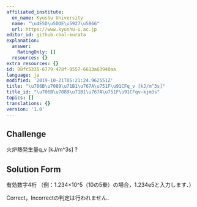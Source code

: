 ```yaml
---
affiliated_institute:
  en_name: Kyushu University
  name: "\u4E5D\u5DDE\u5927\u5B66"
  url: https://www.kyushu-u.ac.jp
editor_id: github.cbal-kurata
explanation:
  answer:
    RatingOnly: []
  resources: {}
extra_resources: {}
id: 08fc5335-6779-478f-9557-6613a63940aa
language: ja
modified: '2019-10-21T05:21:24.962551Z'
title: "\u706B\u7089\u71B1\u767A\u751F\u91CFq_v [kJ/m^3s]"
title_id: "\u706B\u7089\u71B1\u767A\u751F\u91CFqv-kjm3s"
topics: []
translations: {}
version: '1.0'
---
```


## Challenge
火炉熱発生量q_v [kJ/m^3s] ?


## Solution Form

有効数字4桁
（例：1.234×10^5（10の5乗）の場合，1.234e5と入力します．）

Correct，Incorrectの判定は行われません．



